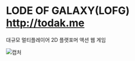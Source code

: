 # LODE OF GALAXY(LOFG) <http://todak.me>

대규모 멀티플레이어 2D 플랫포머 액션 웹 게임

![캡처](https://user-images.githubusercontent.com/36301491/68415612-18dd3200-01d6-11ea-9cc8-668be1bbebc3.PNG)
